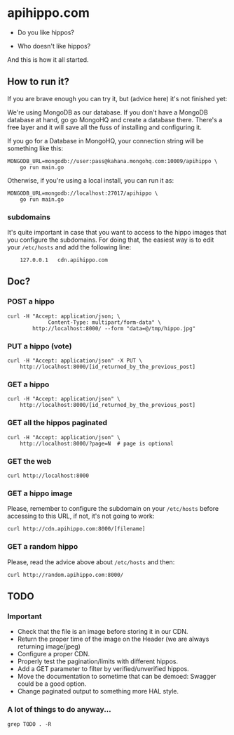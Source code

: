 apihippo.com
============

- Do you like hippos?
+ Who doesn't like hippos?

And this is how it all started.

How to run it?
--------------

If you are brave enough you can try it, but (advice here) it's not finished
yet:

We're using MongoDB as our database. If you don't have a MongoDB database at hand, go
go MongoHQ and create a database there. There's a free layer and it will save all the fuss
of installing and configuring it.

If you go for a Database in MongoHQ, your connection string will be something like this:

	MONGODB_URL=mongodb://user:pass@kahana.mongohq.com:10009/apihippo \
	    go run main.go


Otherwise, if you're using a local install, you can run it as:

	MONGODB_URL=mongodb://localhost:27017/apihippo \
	    go run main.go

### subdomains

It's quite important in case that you want to access to the hippo images that
you configure the subdomains. For doing that, the easiest way is to edit your
`/etc/hosts` and add the following line:

		127.0.0.1 	cdn.apihippo.com

Doc?
----

### POST a hippo

	curl -H "Accept: application/json; \
                 Content-Type: multipart/form-data" \
            http://localhost:8000/ --form "data=@/tmp/hippo.jpg"

### PUT a hippo (vote)

	curl -H "Accept: application/json" -X PUT \
	    http://localhost:8000/[id_returned_by_the_previous_post]

### GET a hippo

	curl -H "Accept: application/json" \
	    http://localhost:8000/[id_returned_by_the_previous_post]

### GET all the hippos paginated

	curl -H "Accept: application/json" \
	    http://localhost:8000/?page=N  # page is optional

### GET the web

	curl http://localhost:8000

### GET a hippo image

Please, remember to configure the subdomain on your `/etc/hosts` before
accessing to this URL, if not, it's not going to work:

    curl http://cdn.apihippo.com:8000/[filename]

### GET a random hippo

Please, read the advice above about `/etc/hosts` and then:

    curl http://random.apihippo.com:8000/

TODO
----

### Important

- Check that the file is an image before storing it in our CDN.
- Return the proper time of the image on the Header (we are always returning
  image/jpeg)
- Configure a proper CDN.
- Properly test the pagination/limits with different hippos.
- Add a GET parameter to filter by verified/unverified hippos.
- Move the documentation to sometime that can be demoed: Swagger could be a
  good option.
- Change paginated output to something more HAL style.

### A lot of things to do anyway...

	grep TODO . -R
